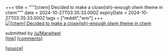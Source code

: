 +++
title = """[ctwm] Decided to make a close(ish)-enough olwm theme in ctwm"""
date = 2024-10-27T03:35:33.000Z
expiryDate = 2024-10-27T03:35:33.000Z
tags = ["reddit","wm"]
+++
[![[ctwm] Decided to make a close(ish)-enough olwm theme in ctwm](https://preview.redd.it/em49wdfsx7xd1.png?width=640&crop=smart&auto=webp&s=c25ab03f68edaf15eb77c10e23986146b6dca1fe "[ctwm] Decided to make a close(ish)-enough olwm theme in ctwm")](https://www.reddit.com/r/unixporn/comments/1gd27sw/ctwm_decided_to_make_a_closeishenough_olwm_theme/)

submitted by [/u/Marwheel](https://www.reddit.com/user/Marwheel)  
[\[link\]](https://i.redd.it/em49wdfsx7xd1.png) [\[comments\]](https://www.reddit.com/r/unixporn/comments/1gd27sw/ctwm_decided_to_make_a_closeishenough_olwm_theme/)

[[source]](https://www.reddit.com/r/unixporn/comments/1gd27sw/ctwm_decided_to_make_a_closeishenough_olwm_theme/)
